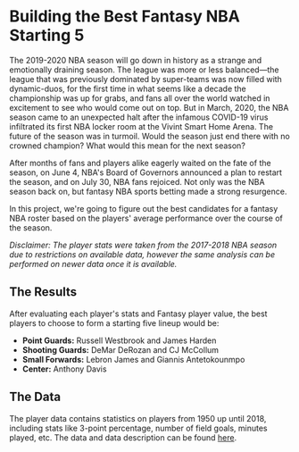 # Building the Best Fantasy NBA Starting 5
The 2019-2020 NBA season will go down in history as a strange and emotionally draining season. The league was more or less balanced—the league that was previously dominated by super-teams was now filled with dynamic-duos, for the first time in what seems like a decade the championship was up for grabs, and fans all over the world watched in excitement to see who would come out on top. But in March, 2020, the NBA season came to an unexpected halt after the infamous COVID-19 virus infiltrated its first NBA locker room at the Vivint Smart Home Arena. The future of the season was in turmoil. Would the season just end there with no crowned champion? What would this mean for the next season?  

After months of fans and players alike eagerly waited on the fate of the season, on June 4, NBA's Board of Governors announced a plan to restart the season, and on July 30, NBA fans rejoiced. Not only was the NBA season back on, but fantasy NBA sports betting made a strong resurgence.

In this project, we're going to figure out the best candidates for a fantasy NBA roster based on the players' average performance over the course of the season.

_Disclaimer: The player stats were taken from the 2017-2018 NBA season due to restrictions on available data, however the same analysis can be performed on newer data once it is available._

## The Results
After evaluating each player's stats and Fantasy player value, the best players to choose to form a starting five lineup would be:
* __Point Guards:__ Russell Westbrook and James Harden
* __Shooting Guards:__ DeMar DeRozan and CJ McCollum
* __Small Forwards:__ Lebron James and Giannis Antetokounmpo
* __Center:__ Anthony Davis

## The Data
The player data contains statistics on players from 1950 up until 2018, including stats like 3-point percentage, number of field goals, minutes played, etc. The data and data description can be found [here](https://www.kaggle.com/drgilermo/nba-players-stats?select=Seasons_Stats.csv).
